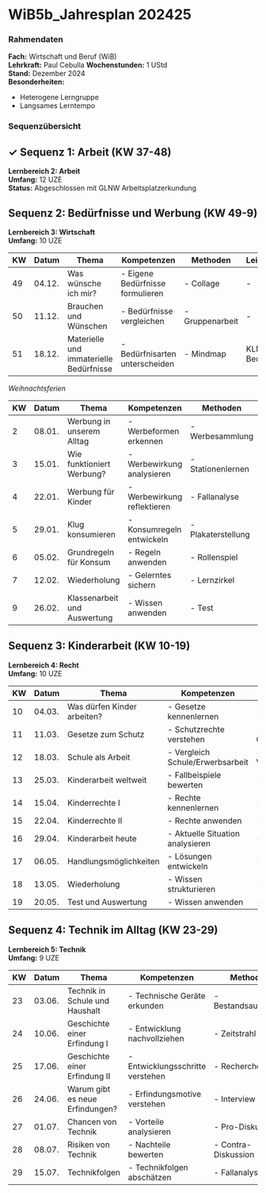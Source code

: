 # WiB5b_Jahresplan 202425

### Rahmendaten

**Fach:** Wirtschaft und Beruf (WiB)  
**Lehrkraft:** Paul Cebulla
**Wochenstunden:** 1 UStd  
**Stand:** Dezember 2024  
**Besonderheiten:**
- Heterogene Lerngruppe
- Langsames Lerntempo
### Sequenzübersicht

## ✓ Sequenz 1: Arbeit (KW 37-48)

**Lernbereich 2: Arbeit**  
**Umfang:** 12 UZE  
**Status:** Abgeschlossen mit GLNW Arbeitsplatzerkundung

## Sequenz 2: Bedürfnisse und Werbung (KW 49-9)

**Lernbereich 3: Wirtschaft**  
**Umfang:** 10 UZE

| KW  | Datum  | Thema                                   | Kompetenzen                      | Methoden        | Leistungsnachweise     |
| --- | ------ | --------------------------------------- | -------------------------------- | --------------- | ---------------------- |
| 49  | 04.12. | Was wünsche ich mir?                    | - Eigene Bedürfnisse formulieren | - Collage       | -                      |
| 50  | 11.12. | Brauchen und Wünschen                   | - Bedürfnisse vergleichen        | - Gruppenarbeit | -                      |
| 51  | 18.12. | Materielle und immaterielle Bedürfnisse | - Bedürfnisarten unterscheiden   | - Mindmap       | KLN: Bedürfnispyramide |

_Weihnachtsferien_

|KW|Datum|Thema|Kompetenzen|Methoden|Leistungsnachweise|
|---|---|---|---|---|---|
|2|08.01.|Werbung in unserem Alltag|- Werbeformen erkennen|- Werbesammlung|-|
|3|15.01.|Wie funktioniert Werbung?|- Werbewirkung analysieren|- Stationenlernen|-|
|4|22.01.|Werbung für Kinder|- Werbewirkung reflektieren|- Fallanalyse|-|
|5|29.01.|Klug konsumieren|- Konsumregeln entwickeln|- Plakaterstellung|-|
|6|05.02.|Grundregeln für Konsum|- Regeln anwenden|- Rollenspiel|-|
|7|12.02.|Wiederholung|- Gelerntes sichern|- Lernzirkel|-|
|9|26.02.|Klassenarbeit und Auswertung|- Wissen anwenden|- Test|GLN 1|

## Sequenz 3: Kinderarbeit (KW 10-19)

**Lernbereich 4: Recht**  
**Umfang:** 10 UZE

| KW  | Datum  | Thema                       | Kompetenzen                      | Methoden            | Leistungsnachweise |
| --- | ------ | --------------------------- | -------------------------------- | ------------------- | ------------------ |
| 10  | 04.03. | Was dürfen Kinder arbeiten? | - Gesetze kennenlernen           | - Textarbeit        | -                  |
| 11  | 11.03. | Gesetze zum Schutz          | - Schutzrechte verstehen         | - Gruppenpuzzle     | -                  |
| 12  | 18.03. | Schule als Arbeit           | - Vergleich Schule/Erwerbsarbeit | - Vergleichstabelle | KLN: Fallbeispiele |
| 13  | 25.03. | Kinderarbeit weltweit       | - Fallbeispiele bewerten         | - Fallanalyse       | -                  |
| 14  | 15.04. | Kinderrechte I              | - Rechte kennenlernen            | - Plakatarbeit      | -                  |
| 15  | 22.04. | Kinderrechte II             | - Rechte anwenden                | - Fallstudie        | -                  |
| 16  | 29.04. | Kinderarbeit heute          | - Aktuelle Situation analysieren | - Recherche         | -                  |
| 17  | 06.05. | Handlungsmöglichkeiten      | - Lösungen entwickeln            | - Projektarbeit     | -                  |
| 18  | 13.05. | Wiederholung                | - Wissen strukturieren           | - Mind-Mapping      | -                  |
| 19  | 20.05. | Test und Auswertung         | - Wissen anwenden                | - Test              | GLN 2              |

## Sequenz 4: Technik im Alltag (KW 23-29)

**Lernbereich 5: Technik**  
**Umfang:** 9 UZE

| KW  | Datum  | Thema                           | Kompetenzen                      | Methoden            | Leistungsnachweise |
| --- | ------ | ------------------------------- | -------------------------------- | ------------------- | ------------------ |
| 23  | 03.06. | Technik in Schule und Haushalt  | - Technische Geräte erkunden     | - Bestandsaufnahme  | -                  |
| 24  | 10.06. | Geschichte einer Erfindung I    | - Entwicklung nachvollziehen     | - Zeitstrahl        | -                  |
| 25  | 17.06. | Geschichte einer Erfindung II   | - Entwicklungsschritte verstehen | - Recherche         | -                  |
| 26  | 24.06. | Warum gibt es neue Erfindungen? | - Erfindungsmotive verstehen     | - Interview         | KLN: Kurzreferat   |
| 27  | 01.07. | Chancen von Technik             | - Vorteile analysieren           | - Pro-Diskussion    | -                  |
| 28  | 08.07. | Risiken von Technik             | - Nachteile bewerten             | - Contra-Diskussion | -                  |
| 29  | 15.07. | Technikfolgen                   | - Technikfolgen abschätzen       | - Fallanalyse       | GLN 3              |